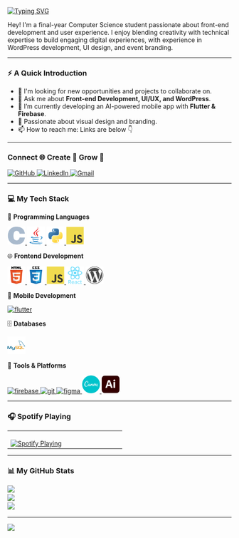 [![Typing SVG](https://readme-typing-svg.demolab.com/?lines=Hi+there!+I'm+Sathasivam+R+S+👋)](https://git.io/typing-svg)

Hey! I'm a final-year Computer Science student passionate about front-end development and user experience. I enjoy blending creativity with technical expertise to build engaging digital experiences, with experience in WordPress development, UI design, and event branding.

---

### ⚡ A Quick Introduction
- 🔭 I'm looking for new opportunities and projects to collaborate on.
- 💬 Ask me about **Front-end Development, UI/UX, and WordPress**.
- 🌱 I’m currently developing an AI-powered mobile app with **Flutter & Firebase**.
- 🎨 Passionate about visual design and branding.
- 📫 How to reach me: Links are below 👇

---

### Connect 🌐 Create 🎨 Grow 🌳
<p align="left">
  <a href="https://github.com/SathaSivamRS" target="_blank">
    <img src="https://img.shields.io/badge/GitHub-100000?style=for-the-badge&logo=github&logoColor=white" alt="GitHub"/>
  </a>
  <a href="https://www.linkedin.com/in/rssathasivam" target="_blank">
    <img src="https://img.shields.io/badge/LinkedIn-0077B5?style=for-the-badge&logo=linkedin&logoColor=white" alt="LinkedIn"/>
  </a>
  <a href="mailto:sathasivamrs23@gmail.com" target="_blank">
    <img src="https://img.shields.io/badge/Gmail-D14836?style=for-the-badge&logo=gmail&logoColor=white" alt="Gmail"/>
  </a>
  <!-- <a href="https://github.com/SathaSivamRS" target="_blank">
    <img src="https://img.shields.io/badge/Portfolio-333333?style=for-the-badge&logo=react&logoColor=61DAFB" alt="Portfolio"/>
  </a> -->
</p>

---
### 💻 My Tech Stack
🚀 **Programming Languages**
<p align="left"> <a href="https://www.cprogramming.com/" target="_blank" rel="noreferrer"> <img src="https://raw.githubusercontent.com/devicons/devicon/master/icons/c/c-original.svg" alt="c" width="40" height="40"/> </a> <a href="https://www.java.com" target="_blank" rel="noreferrer"> <img src="https://raw.githubusercontent.com/devicons/devicon/master/icons/java/java-original.svg" alt="java" width="40" height="40"/> </a> <a href="https://www.python.org" target="_blank" rel="noreferrer"> <img src="https://raw.githubusercontent.com/devicons/devicon/master/icons/python/python-original.svg" alt="python" width="40" height="40"/> </a> <a href="https://developer.mozilla.org/en-US/docs/Web/JavaScript" target="_blank" rel="noreferrer"> <img src="https://raw.githubusercontent.com/devicons/devicon/master/icons/javascript/javascript-original.svg" alt="javascript" width="40" height="40"/> </a> </p>

🌐 **Frontend Development**
<p align="left"> 
<a href="https://www.w3.org/html/" target="_blank" rel="noreferrer"> <img src="https://raw.githubusercontent.com/devicons/devicon/master/icons/html5/html5-original-wordmark.svg" alt="html5" width="40" height="40"/> </a> <a href="https://www.w3schools.com/css/" target="_blank" rel="noreferrer"> <img src="https://raw.githubusercontent.com/devicons/devicon/master/icons/css3/css3-original-wordmark.svg" alt="css3" width="40" height="40"/> </a> <a href="https://developer.mozilla.org/en-US/docs/Web/JavaScript" target="_blank" rel="noreferrer"> <img src="https://raw.githubusercontent.com/devicons/devicon/master/icons/javascript/javascript-original.svg" alt="javascript" width="40" height="40"/> </a><a href="https://reactjs.org/" target="_blank" rel="noreferrer"> <img src="https://raw.githubusercontent.com/devicons/devicon/master/icons/react/react-original-wordmark.svg" alt="react" width="40" height="40"/> </a> <a href="https://wordpress.org/" target="_blank" rel="noreferrer"> <img src="https://raw.githubusercontent.com/devicons/devicon/master/icons/wordpress/wordpress-plain.svg" alt="wordpress" width="40" height="40"/> </a> </p>


📱 **Mobile Development**
<p align="left"> <a href="https://flutter.dev" target="_blank" rel="noreferrer"> <img src="https://www.vectorlogo.zone/logos/flutterio/flutterio-icon.svg" alt="flutter" width="40" height="40"/> </a> </p>

🗄️ **Databases**
<p align="left"> <a href="https://www.mysql.com/" target="_blank" rel="noreferrer"> <img src="https://raw.githubusercontent.com/devicons/devicon/master/icons/mysql/mysql-original-wordmark.svg" alt="mysql" width="40" height="40"/> </a> </p>

🔧 **Tools & Platforms**
<p align="left"> 
<a href="https://firebase.google.com/" target="_blank" rel="noreferrer"> <img src="https://www.vectorlogo.zone/logos/firebase/firebase-icon.svg" alt="firebase" width="40" height="40"/> </a> <a href="https://git-scm.com/" target="_blank" rel="noreferrer"> <img src="https://www.vectorlogo.zone/logos/git-scm/git-scm-icon.svg" alt="git" width="40" height="40"/> </a> <a href="https://www.figma.com/" target="_blank" rel="noreferrer"> <img src="https://www.vectorlogo.zone/logos/figma/figma-icon.svg" alt="figma" width="40" height="40"/> </a> <a href="https://www.canva.com/" target="_blank" rel="noreferrer"> <img src="https://raw.githubusercontent.com/devicons/devicon/master/icons/canva/canva-original.svg" alt="canva" width="40" height="40"/> </a> <a href="https://www.adobe.com/products/illustrator.html" target="_blank" rel="noreferrer"> <img src="https://raw.githubusercontent.com/devicons/devicon/master/icons/illustrator/illustrator-plain.svg" alt="illustrator" width="40" height="40"/> </a> </p>

---
### 🎧 Spotify Playing
<table width="100%">
  <tr>
    <td width="50%">
      <br>
      <a href="https://spotify.com" target="_blank">
        <img src="https://novatorem.vercel.app/api/spotify?background_color=0d1117&border_color=ffffff" alt="Spotify Playing"/>
      </a>
    </td>
  </tr>
</table>

---
### 📊 My GitHub Stats
![](https://github-readme-stats.vercel.app/api?username=SathaSivamRS&theme=dark&hide_border=false&include_all_commits=true&count_private=true)<br/>
![](https://nirzak-streak-stats.vercel.app/?user=SathaSivamRS&theme=dark&hide_border=false)<br/>
![](https://github-readme-stats.vercel.app/api/top-langs/?username=SathaSivamRS&theme=dark&hide_border=false&include_all_commits=true&count_private=true&layout=compact)

---

[![](https://visitcount.itsvg.in/api?id=SathaSivamRS&icon=0&color=0)](https://visitcount.itsvg.in)
